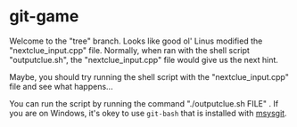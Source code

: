 git-game
========

Welcome to the "tree" branch. 
Looks like good ol' Linus modified the "nextclue_input.cpp" file. 
Normally, when ran with the shell script "outputclue.sh", the "nextclue_input.cpp" file would give us the next hint.

Maybe, you should try running the shell script with the "nextclue_input.cpp" file and see what happens...

You can run the script by running the command "./outputclue.sh FILE" .
If you are on Windows, it's okey to use `git-bash` that is installed with [msysgit](https://msysgit.github.io/).

